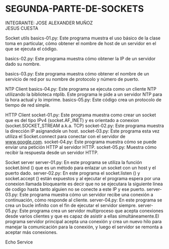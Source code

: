 # SEGUNDA-PARTE-DE-SOCKETS
INTEGRANTE: JOSE ALEXANDER MUÑOZ   
            JESUS CUESTA
            
Socket utils
basics-01.py: Este programa muestra el uso básico de la clase toma en particular, cómo obtener el nombre de host de un servidor en el que se ejecuta el código.

basics-02.py: Este programa muestra cómo obtener la IP de un servidor dado su nombre.

basics-03.py: Este programa muestra cómo obtener el nombre de un servicio de red por su nombre de protocolo y número de puerto.

NTP Client
basics-04.py: Este programa se ejecuta como un cliente NTP utilizando la biblioteca ntplib. Este programa le pide a un servidor NTP para la hora actual y lo imprime.
basics-05.py: Este código crea un protocolo de tiempo de red simple.

HTTP Client
socket-01.py: Este programa muestra como crear un socket que es del tipo IPv4 (socket.AF_INET) y es orientado a conexion (socket.SOCKET_STREAM a.k.a. TCP)
socket-02.py: Este programa muestra la dirección IP asignandole un host.
socket-03.py: Este programa esta vez utiliza el Socket.connect para conectar con el servidor de www.google.com.
socket-04.py: Este programa muestra cómo se puede enviar una petición HTTP al servidor HTTP.
socket-05.py: Muestra cómo recibir la respuesta desde un servidor HTTP.

Socket server
server-01.py: En este programa se utiliza la función socket.bind () que es un método para enlazar un socket con un host y el puerto dado.
server-02.py: En este programa el socket.listen () y socket.accept () están expuestos y al ejecutar el programa espera por una conexion llamada bloqueante es decir que no se ejecutara la siguiente linea de codigo hasta tanto alguien no se conecte a este IP y ese puerto.
server-03.py: Este programa muestra cómo un servidor recibe una conexión a continuación, cómo responde al cliente.
server-04.py: En este programa se crea un bucle infinito con el fin de ejecutar el servidor siempre.
server-05.py: Este programa crea un servidor multiproceso que acepta conexiones desde varios clientes y que es capaz de asistir a ellas simultáneamente.El programa servidor principal acepta una conexión y crea un nuevo hilo para manejar la comunicación para la conexión, y luego el servidor se remonta a aceptar más conexiones.

Echo Service
